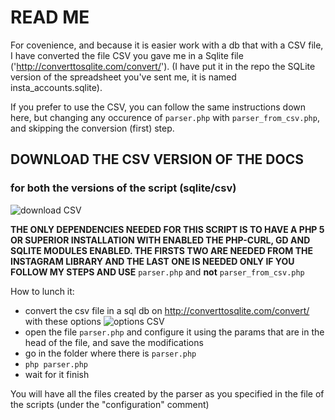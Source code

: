 # READ ME

For covenience, and because it is easier work with a db that with a CSV file, I have converted the file CSV you gave me in a Sqlite file ('http://converttosqlite.com/convert/'). (I have put it in the repo the SQLite version of the spreadsheet you've sent me, it is named insta_accounts.sqlite).

If you prefer to use the CSV, you can follow the same instructions down here, but changing any occurence of `parser.php` with `parser_from_csv.php`, and skipping the conversion (first) step.

## DOWNLOAD THE CSV VERSION OF THE DOCS
### for both the versions of the script (sqlite/csv)

![download CSV](http://i.imgur.com/9STt0pe.png "How to download CSV")


**THE ONLY DEPENDENCIES NEEDED FOR THIS SCRIPT IS TO HAVE A PHP 5 OR SUPERIOR INSTALLATION WITH ENABLED THE PHP-CURL, GD AND SQLITE MODULES ENABLED. THE FIRSTS TWO ARE NEEDED FROM THE INSTAGRAM LIBRARY AND THE LAST ONE IS NEEDED ONLY IF YOU FOLLOW MY STEPS AND USE** `parser.php` and **not** `parser_from_csv.php`

How to lunch it:

 + convert the csv file in a sql db on http://converttosqlite.com/convert/ with these options ![options CSV](http://i.imgur.com/eNWtaiR.png "Options for SQLite Convertitor")
 + open the file `parser.php` and configure it using the params that are in the head of the file, and save the modifications
 + go in the folder where there is `parser.php`
 + `php parser.php`
 + wait for it finish
 
You will have all the files created by the parser as you specified in the file of the scripts (under the "configuration" comment)